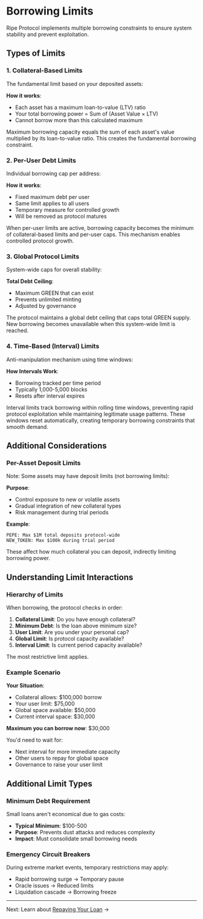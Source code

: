 # Borrowing Limits

Ripe Protocol implements multiple borrowing constraints to ensure system stability and prevent exploitation.

## Types of Limits

### 1. Collateral-Based Limits

The fundamental limit based on your deposited assets:

**How it works**:
- Each asset has a maximum loan-to-value (LTV) ratio
- Your total borrowing power = Sum of (Asset Value × LTV)
- Cannot borrow more than this calculated maximum

Maximum borrowing capacity equals the sum of each asset's value multiplied by its loan-to-value ratio. This creates the fundamental borrowing constraint.

### 2. Per-User Debt Limits

Individual borrowing cap per address:

**How it works**:
- Fixed maximum debt per user
- Same limit applies to all users
- Temporary measure for controlled growth
- Will be removed as protocol matures

When per-user limits are active, borrowing capacity becomes the minimum of collateral-based limits and per-user caps. This mechanism enables controlled protocol growth.

### 3. Global Protocol Limits

System-wide caps for overall stability:

**Total Debt Ceiling**:
- Maximum GREEN that can exist
- Prevents unlimited minting
- Adjusted by governance

The protocol maintains a global debt ceiling that caps total GREEN supply. New borrowing becomes unavailable when this system-wide limit is reached.

### 4. Time-Based (Interval) Limits

Anti-manipulation mechanism using time windows:

**How Intervals Work**:
- Borrowing tracked per time period
- Typically 1,000-5,000 blocks
- Resets after interval expires

Interval limits track borrowing within rolling time windows, preventing rapid protocol exploitation while maintaining legitimate usage patterns. These windows reset automatically, creating temporary borrowing constraints that smooth demand.

## Additional Considerations

### Per-Asset Deposit Limits

Note: Some assets may have deposit limits (not borrowing limits):

**Purpose**:
- Control exposure to new or volatile assets
- Gradual integration of new collateral types
- Risk management during trial periods

**Example**:
```
PEPE: Max $1M total deposits protocol-wide
NEW_TOKEN: Max $100k during trial period
```

These affect how much collateral you can deposit, indirectly limiting borrowing power.

## Understanding Limit Interactions

### Hierarchy of Limits

When borrowing, the protocol checks in order:
1. **Collateral Limit**: Do you have enough collateral?
2. **Minimum Debt**: Is the loan above minimum size?
3. **User Limit**: Are you under your personal cap?
4. **Global Limit**: Is protocol capacity available?
5. **Interval Limit**: Is current period capacity available?

The most restrictive limit applies.

### Example Scenario

**Your Situation**:
- Collateral allows: $100,000 borrow
- Your user limit: $75,000
- Global space available: $50,000
- Current interval space: $30,000

**Maximum you can borrow now**: $30,000

You'd need to wait for:
- Next interval for more immediate capacity
- Other users to repay for global space
- Governance to raise your user limit

## Additional Limit Types

### Minimum Debt Requirement

Small loans aren't economical due to gas costs:
- **Typical Minimum**: $100-500
- **Purpose**: Prevents dust attacks and reduces complexity
- **Impact**: Must consolidate small borrowing needs

### Emergency Circuit Breakers

During extreme market events, temporary restrictions may apply:
- Rapid borrowing surge → Temporary pause
- Oracle issues → Reduced limits
- Liquidation cascade → Borrowing freeze

---

Next: Learn about [Repaying Your Loan](repaying-loans.md) →